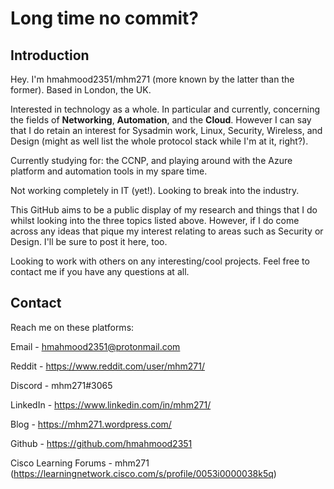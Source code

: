 # Long time no commit?

## Introduction

Hey. I'm hmahmood2351/mhm271 (more known by the latter than the former). Based in London, the UK.

Interested in technology as a whole. In particular and currently, concerning the fields of **Networking**, **Automation**, and the **Cloud**. However I can say that I do retain an interest for Sysadmin work, Linux, Security, Wireless, and Design (might as well list the whole protocol stack while I'm at it, right?).

Currently studying for: the CCNP, and playing around with the Azure platform and automation tools in my spare time.

Not working completely in IT (yet!). Looking to break into the industry.

This GitHub aims to be a public display of my research and things that I do whilst looking into the three topics listed above. However, if I do come across any ideas that pique my interest relating to areas such as Security or Design. I'll be sure to post it here, too. 

Looking to work with others on any interesting/cool projects. Feel free to contact me if you have any questions at all.


## Contact

Reach me on these platforms:

Email - hmahmood2351@protonmail.com

Reddit - https://www.reddit.com/user/mhm271/

Discord - mhm271#3065

LinkedIn - https://www.linkedin.com/in/mhm271/

Blog - https://mhm271.wordpress.com/

Github - https://github.com/hmahmood2351

Cisco Learning Forums - mhm271 (https://learningnetwork.cisco.com/s/profile/0053i0000038k5q)



<!---
hmahmood2351/hmahmood2351 is a ✨ special ✨ repository because its `README.md` (this file) appears on your GitHub profile.
You can click the Preview link to take a look at your changes.
--->

